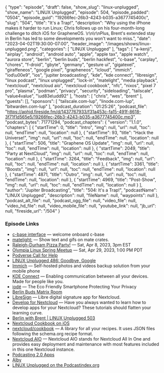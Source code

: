 {
  "type": "episode",
  "draft": false,
  "show_slug": "linux-unplugged",
  "show_name": "LINUX Unplugged",
  "episode": 504,
  "episode_padded": "0504",
  "episode_guid": "19266fec-26b3-4243-b035-a3677745400c",
  "slug": "504",
  "title": "It's a Trap!",
  "description": "Why using the iPhone makes it harder to run Linux; Chris follows up on his four-month-long challenge to ditch iOS for GrapheneOS. \r\n\r\nPlus, Brent's extended stay in Berlin has led to some developments you won't want to miss.",
  "date": "2023-04-02T19:30:00-07:00",
  "header_image": "/images/shows/linux-unplugged.png",
  "categories": [
    "LINUX Unplugged"
  ],
  "tags": [
    "a-kenji",
    "airplay",
    "android",
    "android auto",
    "apple",
    "apple tax",
    "apple watch",
    "aurora store",
    "berlin",
    "berlin buds",
    "berlin hackfest",
    "c-base",
    "carplay",
    "chores",
    "f-droid",
    "gbyte",
    "germany",
    "gesture ui",
    "gigatexel",
    "giraffeneos",
    "google pixel",
    "grapheneos",
    "icloud",
    "immich",
    "iod\u00e9",
    "ios",
    "jupiter broadcasting",
    "kde",
    "kde connect",
    "libresign",
    "linux podcast",
    "linux unplugged",
    "lock-in",
    "matelight",
    "media playback",
    "nextcloud",
    "nextcloud aio",
    "nextcloud cookbook",
    "nfc",
    "nixos",
    "pixel 7 pro",
    "plasma",
    "podman",
    "privacy",
    "security",
    "sideloading",
    "tailscale",
    "value4value",
    "\ud83e\udd92"
  ],
  "hosts": [
    "chris",
    "wes",
    "brent"
  ],
  "guests": [],
  "sponsors": [
    "tailscale.com-lup",
    "linode.com-lup",
    "bitwarden.com-lup"
  ],
  "podcast_duration": "01:25:26",
  "podcast_file": "https://aphid.fireside.fm/d/1437767933/f31a453c-fa15-491f-8618-3f71f1d565e5/19266fec-26b3-4243-b035-a3677745400c.mp3",
  "podcast_bytes": 71771294,
  "podcast_chapters": {
    "version": "1.1.0",
    "chapters": [
      {
        "startTime": 0,
        "title": "Intro",
        "img": null,
        "url": null,
        "toc": null,
        "endTime": null,
        "location": null
      },
      {
        "startTime": 93,
        "title": "Hack the Universe!",
        "img": null,
        "url": null,
        "toc": null,
        "endTime": null,
        "location": null
      },
      {
        "startTime": 506,
        "title": "Graphene OS Update",
        "img": null,
        "url": null,
        "toc": null,
        "endTime": null,
        "location": null
      },
      {
        "startTime": 2049,
        "title": "Party at NextCloud",
        "img": null,
        "url": null,
        "toc": null,
        "endTime": null,
        "location": null
      },
      {
        "startTime": 3264,
        "title": "Feedback",
        "img": null,
        "url": null,
        "toc": null,
        "endTime": null,
        "location": null
      },
      {
        "startTime": 3361,
        "title": "Boosts",
        "img": null,
        "url": null,
        "toc": null,
        "endTime": null,
        "location": null
      },
      {
        "startTime": 4871,
        "title": "Outro",
        "img": null,
        "url": null,
        "toc": null,
        "endTime": null,
        "location": null
      },
      {
        "startTime": 4969,
        "title": "Post-Show",
        "img": null,
        "url": null,
        "toc": null,
        "endTime": null,
        "location": null
      }
    ],
    "author": "Jupiter Broadcasting",
    "title": "504: It's a Trap!",
    "podcastName": "LINUX Unplugged",
    "description": null,
    "fileName": null,
    "waypoints": null
  },
  "podcast_alt_file": null,
  "podcast_ogg_file": null,
  "video_file": null,
  "video_hd_file": null,
  "video_mobile_file": null,
  "youtube_link": null,
  "jb_url": null,
  "fireside_url": "/504"
}


### Episode Links

  * [c-base interface](https://www.c-base.org/cv50f/ "c-base interface") — welcome onboard c-base
  * [matelight:](https://github.com/jaseg/matelight "matelight:") — Show text and gifs on mate crates.
  * [Raleigh-Durham Pizza Party!](https://www.meetup.com/jupiterbroadcasting/events/292624725/ "Raleigh-Durham Pizza Party!") — Sat, Apr 8, 2023, 3pm EST
  * [Olympia Linux Spring Meetup](https://www.meetup.com/jupiterbroadcasting/events/292645094/?isFirstPublish=true "Olympia Linux Spring Meetup") — Sat, Apr 29, 2023, 1:00 PM PDT
  * [Podverse Call for Help](https://podcastindex.social/@podverse/110109220080874632 "Podverse Call for Help")
  * [LINUX Unplugged 486: Goodbye, Google](https://linuxunplugged.com/486 "LINUX Unplugged 486: Goodbye, Google")
  * [Immich](https://www.reddit.com/r/selfhosted/comments/125yjdn/immich_selfhosted_photos_and_videos_backup/ "Immich") — Self-hosted photos and videos backup solution from your mobile phone
  * [KDE Connect](https://kdeconnect.kde.org/ "KDE Connect") — Enabling communication between all your devices. Made for people like you.
  * [iodé](https://iode.tech/en/ "iodé") — The Eco Friendly Smartphone Protecting Your Privacy
  * [Berlin Buds Matrix Room](https://bit.ly/berlinbuds "Berlin Buds Matrix Room")
  * [LibreSign](https://libresign.github.io/ "LibreSign") — Libre digital signature app for Nextcloud.
  * [Develop for Nextcloud](https://nextcloud.com/developer/ "Develop for Nextcloud") — Have you always wanted to learn how to develop apps for your Nextcloud? These tutorials should flatten your learning curve.
  * [Berlin with Brent | LINUX Unplugged 503](https://www.jupiterbroadcasting.com/show/linux-unplugged/503/ "Berlin with Brent | LINUX Unplugged 503")
  * [Nextcloud Cookbook on iOS](https://apps.apple.com/us/app/nextcloud-cookbook/id1619926634?l=ru "Nextcloud Cookbook on iOS")
  * [nextcloud/cookbook](https://github.com/nextcloud/cookbook "nextcloud/cookbook") — A library for all your recipes. It uses JSON files following the schema.org recipe format.
  * [Nextcloud AIO](https://github.com/nextcloud/all-in-one "Nextcloud AIO") — Nextcloud AIO stands for Nextcloud All In One and provides easy deployment and maintenance with most features included in this one Nextcloud instance.
  * [Podcasting 2.0 Apps](https://podcastindex.org/apps?appTypes=app&elements=Value "Podcasting 2.0 Apps")
  * [Alby](https://getalby.com/ "Alby")
  * [LINUX Unplugged on the Podcastindex.org](https://podcastindex.org/podcast/575694 "LINUX Unplugged on the Podcastindex.org")


